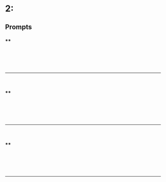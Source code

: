 # 2:

## Prompts

### **
<br/>

```

```
<br/><hr/><br/>

### **
<br/>

```

```
<br/><hr/><br/>

### **
<br/>

```

```
<br/><hr/><br/>